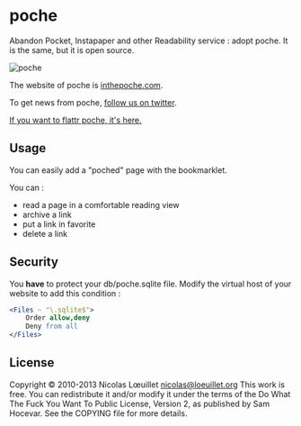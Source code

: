 # poche
Abandon Pocket, Instapaper and other Readability service : adopt poche. It is the same, but it is open source.

![poche](http://inthepoche.com/img/logo.png)

The website of poche is [inthepoche.com](http://inthepoche.com).

To get news from poche, [follow us on twitter](http://twitter.com/getpoche).

[If you want to flattr poche, it's here.](https://flattr.com/thing/1225780/nicosombpoche-on-GitHub)

## Usage
You can easily add a "poched" page with the bookmarklet.

You can :
* read a page in a comfortable reading view
* archive a link
* put a link in favorite
* delete a link

## Security
You **have** to protect your db/poche.sqlite file. Modify the virtual host of your website to add this condition :
```apache
<Files ~ "\.sqlite$">
    Order allow,deny
    Deny from all
</Files>
```

## License
Copyright © 2010-2013 Nicolas Lœuillet <nicolas@loeuillet.org>
This work is free. You can redistribute it and/or modify it under the
terms of the Do What The Fuck You Want To Public License, Version 2,
as published by Sam Hocevar. See the COPYING file for more details.